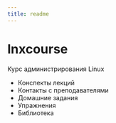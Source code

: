 ```yaml
---
title: readme
---
```


# lnxcourse
Курс администрирования Linux
- Конспекты лекций
- Контакты с преподавателями
- Домашние задания
- Упражнения
- Библиотека
 
